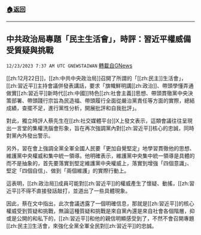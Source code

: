 ###  [:house:返回](README.md)
---


## 中共政治局專題「民主生活會」，時評：習近平權威備受質疑與挑戰
`12/23/2023 7:37 AM UTC GNEWSTAIWAN` [轉載自GNews](https://gnews.org/articles/2143281)

[[zh:12月22日]]，[[zh:中共中央政治局]]召開了所謂的「[[zh:民主]]生活會」，[[zh:習近平]]主持會議併發表講話，要求「旗幟鮮明講[[zh:政治]]、帶頭學懂弄通做實[[zh:習近平]]新時代[[zh:中國]]特色[[zh:社會主義]]思想、帶頭貫徹黨中央決策部署、帶頭踐行宗旨為民造福、帶頭履行全面從嚴治黨責任等方面的實際，總結成績，查擺不足，進行黨性分析，開展批評和自我批評」。

  

對此，獨立時評人蔡先生在[[zh:社交媒體平台]]X上發文表示，這類會議往往呈現出一言堂的集權洗腦會形象，旨在再次強調黨內對[[zh:習近平]]核心的忠誠，同時對黨內外發出警示。

  

另外，習在會上強調全黨全軍全國人民要「更加自覺堅定」地學習貫徹他的思想、維護黨中央權威和集中統一領導。他明確表示，維護黨中央集中統一領導是具體的而不是抽象的，首先要落實到堅定維護黨中央權威上，落實到增強「四個意識」、堅定「四個自信」、做到「兩個維護」的實際行動上。

  

這表明，[[zh:政治局]]成員可能對[[zh:習近平]]的權威產生了懷疑、動搖，[[zh:習近平]]不得不直接發話敲打，並道出了一些具體現象。

  

因此，蔡在文中指出，此次會議透露了一個明確信息，那就是[[zh:習近平]]的核心權威受到質疑和挑戰，無論這種質疑和挑戰是來自黨內還是來自社會各個階層，抑或是公開的和私下的，[[zh:習近平]]和他的親信明顯感受到了，不然不會召開專題[[zh:民主]]生活會，來強化全黨全軍全民對[[zh:習近平]]的忠誠。
